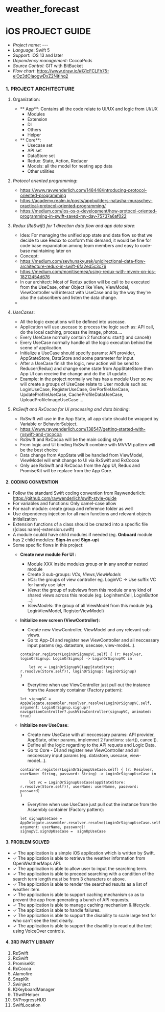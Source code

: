 # weather_forecast
# iOS PROJECT GUIDE

* *Project name*:  ---
* *Language*:  Swift 5
* *Support*:  iOS 13 and later
* *Dependency management*:  CocoaPods
* *Source Control*:  GIT with BitBucket
* *Flow chart*: https://www.draw.io/#G1cFCLFh75-elOz3dOIaogwDxZ2NitIhq2

### 1. PROJECT ARCHITECTURE
1. Organization:
    * ** App**: Contains all the code relate to UI/UX and logic from UI/UX 
        * Modules
        * Extension
        * DI
        * Others
        * Helper
    * ** Core**:
        * Usecase set
        * API set
        * DataStore set
        * Redux: State, Action, Reducer
        * Models: all the model for nesting app data 
        * Other utilities

2. *Protocol oriented programming*:
    * https://www.raywenderlich.com/148448/introducing-protocol-oriented-programming
    * https://academy.realm.io/posts/appbuilders-natasha-muraschev-practical-protocol-oriented-programming/
    * https://medium.com/ios-os-x-development/how-protocol-oriented-programming-in-swift-saved-my-day-75737a6af022

3. *Redux (ReSwift) for 1 direction data flow and app data store*:
    * Idea: For managing the unified app state and data flow so that we decide to use Redux to conform this demand, it would be fine for code base expandation among team members  and easy to code-base maintaining later on    
    * Concept:
    * https://medium.com/seyhunakyurek/unidirectional-data-flow-architecture-redux-in-swift-6fa2ed5c3c76
    * https://medium.com/monitisemea/using-redux-with-mvvm-on-ios-18212454d676
    * In our architect: Most of Redux action will be call to be executed from the UseCase, other Object like View, ViewModel, ViewController will interact with UseCase and by the way they're also the subscribers and listen the data change.
    * 


4. *UseCases*:
    * All the logic executions will be defined into usecase. 
    * Application will use usecase to process the logic such as: API call, do the local caching, process the image, photos....
    * Every UseCase normally contain 2 functions: start() and cancel()
    * Every UseCase normally handle all the logic execution behind the scene of application.
    * Initialize a UseCase should specify params: API provider, AppStateStore, DataStore and some parameter for input.
    * After a UseCase finish the logic, new action will be send to Reducer(Redux) and change some state from AppStateStore then App UI can receive the change and do the UI update.
    * Example: in the project normally we has has a module User so we will create a groups of UseCase relate to User module such as: LoginUseCase, RegisterUseCase, GerPorfileUseCase, UpdateProfileUseCase, CacheProfileDataUseCase, UploadProfileImageUseCase ...
    

5. *RxSwift and RxCocoa for UI processing and data binding*:
    * RxSwift will use in the App State, all app state should be wrapped by Variable or BehaviorSubject.
    * https://www.raywenderlich.com/138547/getting-started-with-rxswift-and-rxcocoa
    * RxSwift and RxCocoa will be the main coding style
    * From logic and UI binding RxSwift combine with MVVM pattern will be the best choice
    * Data change from AppState will be handled from ViewModel, ViewModel will emit change to UI via RxSwift and RxCocoa
    * Only use RxSwift and RxCocoa from the App UI, Redux and PromiseKit will be replace from the App Core.




#### 2. CODING CONVENTION

- Follow the standard Swift coding convention from Raywenderlich: https://github.com/raywenderlich/swift-style-guide
- For variables and functions: Only camel-case allow
- For each module: create group and reference folder as well
- Use dependency injection for all main functions and relevant objects initialization
- Extension functions of a class should be created into a specific file ([class name]-extension.swift)
- A module couldd have child modules if needed (eg. **Onboard** module has 2 child modules: **Sign-in** and **Sign-up**)
- Some specific flows in this project:
    * **Create new module For UI** :
        - Module XXX inside modules group or in any another nested module
        - Create 3 sub-groups: *VCs*, *Views*,*ViewModels*
        - *VCs*: the groups of view controller eg. LoginVC -> Use suffix VC for handy use later
        - *Views*: the group of subviews from this module or any kind of shared views across this module (eg. LoginItemCell, LoginButton ...)
        - *ViewModels*: the group of all ViewModel from this module (eg. LoginViewModel, RegisterViewModel)
    * **Initialize new screen (ViewController):**
        - Create new ViewController, ViewModel and any relevant sub-views.
        - Go to App-DI and register new ViewController and all neccessary input params (eg. datastore, usecase, view-model...).
        
        ```
        container.register(LoginOrSignupVC.self) { (r: Resolver, loginOrSignup: LoginOrSignup) -> LoginOrSignupVC in
            
            let vc = LoginOrSignupVC(appStateStore: r.resolve(Store.self)!, loginOrSignup: loginOrSignup)
        }

        ```
        - Everytime when use ViewController just pull out the instance from the Assembly container (Factory pattern):
        
         ```
        let signupVC = AppDelegate.assembler.resolver.resolve(LoginOrSignupVC.self, argument: LoginOrSignup.signup)!
        navigationController?.pushViewController(signupVC, animated: true)
        ```
    
    * **Initialize new UseCase:**
        - Create new UseCase with all neccessary params: API provider, AppState, other params, implemnet 2 functions: start(), cancel().
        - Define all the logic regarding to the API requets and Logic Data.
        - Go to Core - DI and register new ViewController and all neccessary input params (eg. datastore, usecase, view-model...).
        
        ```
        container.register(LoginOrSignupUseCase.self) { (r: Resolver, userName: String, password: String) -> LoginOrSignupUseCase in
            
            let vc = LoginOrSignupUseCase(appStateStore: r.resolve(Store.self)!, userName: userNamne, password: password)
        }

        ```
        - Everytime when use UseCase just pull out the instance from the Assembly container (Factory pattern):
        
         ```
        let signupUseCase = AppDelegate.assembler.resolver.resolve(LoginOrSignupUseCase.self, argument: userName, password)!
        signupVC.signUpUseCase =  signUpUseCase
        ```

#### 3. PROBLEM SOLVED
- ✓ The application is a simple iOS application which is written by Swift.
- ✓ The application is able to retrieve the weather information from OpenWeatherMaps API.
- ✓ The application is able to allow user to input the searching term.
- ✓ The application is able to proceed searching with a condition of the search term length must be from 3 characters or above.
- ✓ The application is able to render the searched results as a list of weather item.
- ✓ The application is able to support caching mechanism so as to prevent the app from generating a bunch of API requests.
- ✓ The application is able to manage caching mechanism & lifecycle.
- ✓ The application is able to handle failures.
- ✓ The application is able to support the disability to scale large text for who can't see the text clearly.
- ✓ The application is able to support the disability to read out the text using VoiceOver controls.

#### 4. 3RD PARTY LIBRARY

   1. ReSwift
   2. RxSwift
   3. PromiseKit
   4. RxCocoa
   5. Alamofire
   6. SnapKit
   7. Swinject
   8. IQKeyboardManager
   9. TSwiftHelper
   10. SVProgressHUD
   11. SwiftLocation
